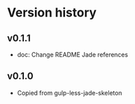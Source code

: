 # Version history


## v0.1.1
* doc: Change README Jade references

## v0.1.0
* Copied from gulp-less-jade-skeleton
